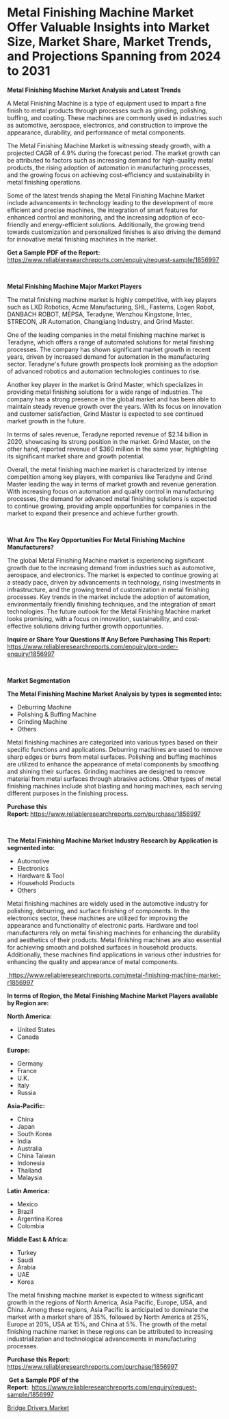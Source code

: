 <p><h1>Metal Finishing Machine Market Offer Valuable Insights into Market Size, Market Share, Market Trends, and Projections Spanning from 2024 to 2031</h1></p><p><strong>Metal Finishing Machine Market Analysis and Latest Trends</strong></p>
<p><p>A Metal Finishing Machine is a type of equipment used to impart a fine finish to metal products through processes such as grinding, polishing, buffing, and coating. These machines are commonly used in industries such as automotive, aerospace, electronics, and construction to improve the appearance, durability, and performance of metal components.</p><p>The Metal Finishing Machine Market is witnessing steady growth, with a projected CAGR of 4.9% during the forecast period. The market growth can be attributed to factors such as increasing demand for high-quality metal products, the rising adoption of automation in manufacturing processes, and the growing focus on achieving cost-efficiency and sustainability in metal finishing operations.</p><p>Some of the latest trends shaping the Metal Finishing Machine Market include advancements in technology leading to the development of more efficient and precise machines, the integration of smart features for enhanced control and monitoring, and the increasing adoption of eco-friendly and energy-efficient solutions. Additionally, the growing trend towards customization and personalized finishes is also driving the demand for innovative metal finishing machines in the market.</p></p>
<p><strong>Get a Sample PDF of the Report:&nbsp;</strong> <a href="https://www.reliableresearchreports.com/enquiry/request-sample/1856997">https://www.reliableresearchreports.com/enquiry/request-sample/1856997</a></p>
<p>&nbsp;</p>
<p><strong>Metal Finishing Machine Major Market Players</strong></p>
<p><p>The metal finishing machine market is highly competitive, with key players such as LXD Robotics, Acme Manufacturing, SHL, Fastems, Logen Robot, DANBACH ROBOT, MEPSA, Teradyne, Wenzhou Kingstone, Intec, STRECON, JR Automation, Changjiang Industry, and Grind Master.</p><p>One of the leading companies in the metal finishing machine market is Teradyne, which offers a range of automated solutions for metal finishing processes. The company has shown significant market growth in recent years, driven by increased demand for automation in the manufacturing sector. Teradyne's future growth prospects look promising as the adoption of advanced robotics and automation technologies continues to rise.</p><p>Another key player in the market is Grind Master, which specializes in providing metal finishing solutions for a wide range of industries. The company has a strong presence in the global market and has been able to maintain steady revenue growth over the years. With its focus on innovation and customer satisfaction, Grind Master is expected to see continued market growth in the future.</p><p>In terms of sales revenue, Teradyne reported revenue of $2.14 billion in 2020, showcasing its strong position in the market. Grind Master, on the other hand, reported revenue of $360 million in the same year, highlighting its significant market share and growth potential.</p><p>Overall, the metal finishing machine market is characterized by intense competition among key players, with companies like Teradyne and Grind Master leading the way in terms of market growth and revenue generation. With increasing focus on automation and quality control in manufacturing processes, the demand for advanced metal finishing solutions is expected to continue growing, providing ample opportunities for companies in the market to expand their presence and achieve further growth.</p></p>
<p>&nbsp;</p>
<p><strong>What Are The Key Opportunities For Metal Finishing Machine Manufacturers?</strong></p>
<p><p>The global Metal Finishing Machine market is experiencing significant growth due to the increasing demand from industries such as automotive, aerospace, and electronics. The market is expected to continue growing at a steady pace, driven by advancements in technology, rising investments in infrastructure, and the growing trend of customization in metal finishing processes. Key trends in the market include the adoption of automation, environmentally friendly finishing techniques, and the integration of smart technologies. The future outlook for the Metal Finishing Machine market looks promising, with a focus on innovation, sustainability, and cost-effective solutions driving further growth opportunities.</p></p>
<p><strong>Inquire or Share Your Questions If Any Before Purchasing This Report:</strong> <a href="https://www.reliableresearchreports.com/enquiry/pre-order-enquiry/1856997">https://www.reliableresearchreports.com/enquiry/pre-order-enquiry/1856997</a></p>
<p>&nbsp;</p>
<p><strong>Market Segmentation</strong></p>
<p><strong>The Metal Finishing Machine Market Analysis by types is segmented into:</strong></p>
<p><ul><li>Deburring Machine</li><li>Polishing & Buffing Machine</li><li>Grinding Machine</li><li>Others</li></ul></p>
<p><p>Metal finishing machines are categorized into various types based on their specific functions and applications. Deburring machines are used to remove sharp edges or burrs from metal surfaces. Polishing and buffing machines are utilized to enhance the appearance of metal components by smoothing and shining their surfaces. Grinding machines are designed to remove material from metal surfaces through abrasive actions. Other types of metal finishing machines include shot blasting and honing machines, each serving different purposes in the finishing process.</p></p>
<p><strong>Purchase this Report:&nbsp;</strong><a href="https://www.reliableresearchreports.com/purchase/1856997">https://www.reliableresearchreports.com/purchase/1856997</a></p>
<p>&nbsp;</p>
<p><strong>The Metal Finishing Machine Market Industry Research by Application is segmented into:</strong></p>
<p><ul><li>Automotive</li><li>Electronics</li><li>Hardware & Tool</li><li>Household Products</li><li>Others</li></ul></p>
<p><p>Metal finishing machines are widely used in the automotive industry for polishing, deburring, and surface finishing of components. In the electronics sector, these machines are utilized for improving the appearance and functionality of electronic parts. Hardware and tool manufacturers rely on metal finishing machines for enhancing the durability and aesthetics of their products. Metal finishing machines are also essential for achieving smooth and polished surfaces in household products. Additionally, these machines find applications in various other industries for enhancing the quality and appearance of metal components.</p></p>
<p><a href="https://www.reliableresearchreports.com/metal-finishing-machine-market-r1856997">&nbsp;https://www.reliableresearchreports.com/metal-finishing-machine-market-r1856997</a></p>
<p><strong>In terms of Region, the Metal Finishing Machine Market Players available by Region are:</strong></p>
<p>
    <p> <strong> North America: </strong>
        <ul>
            <li>United States</li>
            <li>Canada</li>
        </ul>
        </p> 
    <p> <strong> Europe: </strong>
        <ul>
            <li>Germany</li>
            <li>France</li>
            <li>U.K.</li>
            <li>Italy</li>
            <li>Russia</li>
        </ul>
        </p> 
    <p> <strong> Asia-Pacific: </strong>
        <ul>
            <li>China</li>
            <li>Japan</li>
            <li>South Korea</li>
            <li>India</li>
            <li>Australia</li>
            <li>China Taiwan</li>
            <li>Indonesia</li>
            <li>Thailand</li>
            <li>Malaysia</li>
        </ul>
        </p> 
    <p> <strong> Latin America: </strong>
        <ul>
            <li>Mexico</li>
            <li>Brazil</li>
            <li>Argentina Korea</li>
            <li>Colombia</li>
        </ul>
        </p> 
    <p> <strong> Middle East & Africa: </strong>
        <ul>
            <li>Turkey</li>
            <li>Saudi</li>
            <li>Arabia</li>
            <li>UAE</li>
            <li>Korea</li>
        </ul>
    </p>
    </p>
<p><p>The metal finishing machine market is expected to witness significant growth in the regions of North America, Asia Pacific, Europe, USA, and China. Among these regions, Asia Pacific is anticipated to dominate the market with a market share of 35%, followed by North America at 25%, Europe at 20%, USA at 15%, and China at 5%. The growth of the metal finishing machine market in these regions can be attributed to increasing industrialization and technological advancements in manufacturing processes.</p></p>
<p><strong>Purchase this Report: </strong><a href="https://www.reliableresearchreports.com/purchase/1856997">https://www.reliableresearchreports.com/purchase/1856997</a></p>
<p>&nbsp;<strong>Get a Sample PDF of the Report:&nbsp;&nbsp;</strong><a href="https://www.reliableresearchreports.com/enquiry/request-sample/1856997">https://www.reliableresearchreports.com/enquiry/request-sample/1856997</a></p>
<p><strong></strong></p>
<p><p><a href="https://github.com/gcimaudf65/Market-Research-Report-List-1/blob/main/bridge-drivers-market.md">Bridge Drivers Market</a></p></p>